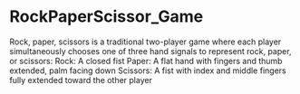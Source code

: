 # RockPaperScissor_Game
Rock, paper, scissors is a traditional two-player game where each player simultaneously chooses one of three hand signals to represent rock, paper, or scissors: Rock: A closed fist Paper: A flat hand with fingers and thumb extended, palm facing down Scissors: A fist with index and middle fingers fully extended toward the other player
